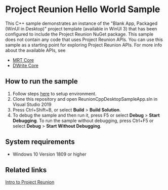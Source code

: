 # Project Reunion Hello World Sample

This C++ sample demonstrates an instance of the "Blank App, Packaged (WinUI in Desktop)" project template (available in WinUI 3) that has been configured to include the Project Reunion NuGet package. This sample does not contain any code that uses Project Reunion APIs. You can use this sample as a starting point for exploring Project Reunion APIs. For more info about the available APIs, see

* [MRT Core](https://docs.microsoft.com/en-us/windows/apps/project-reunion/resources-mrt)
* [DWrite Core](https://docs.microsoft.com/en-us/windows/apps/project-reunion/dwritecore)

## How to run the sample

1. Follow steps [here](https://docs.microsoft.com/en-us/windows/apps/project-reunion#get-started) to setup environment.
2. Clone this repository and open ReunionCppDesktopSampleApp.sln in Visual Studio 2019 
3. Press Ctrl+Shift+B, or select **Build** \> **Build Solution**.
4. To debug the sample and then run it, press F5 or select **Debug** \> **Start Debugging**. To run the sample without debugging, press Ctrl+F5 or select **Debug** \> **Start Without Debugging**.

## System requirements
 * Windows 10 Version 1809 or higher

## Related links
[Intro to Project Reunion](https://docs.microsoft.com/en-us/windows/apps/project-reunion)
